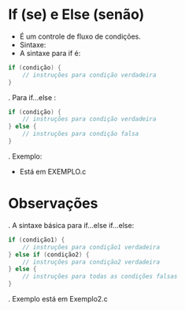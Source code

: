 # If (se) e Else (senão)
- É um controle de fluxo de condições.
- Sintaxe:
- A sintaxe para if é:
```c
if (condição) {
    // instruções para condição verdadeira
}
```

. Para if...else :
```c
if (condição) {
    // instruções para condição verdadeira
} else {
    // instruções para condição falsa
}
```

. Exemplo:
- Está em EXEMPLO.c

# Observações
. A sintaxe básica para if...else if...else:
````c
if (condição1) {
    // instruções para condição1 verdadeira
} else if (condição2) {
    // instruções para condição2 verdadeira
} else {
    // instruções para todas as condições falsas
}
````
. Exemplo está em Exemplo2.c